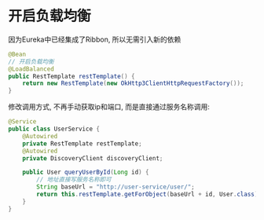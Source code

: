 # 开启负载均衡

因为Eureka中已经集成了Ribbon, 所以无需引入新的依赖 
```java
@Bean
// 开启负载均衡
@LoadBalanced
public RestTemplate restTemplate() {
	return new RestTemplate(new OkHttp3ClientHttpRequestFactory());
}
```
修改调用方式, 不再手动获取ip和端口, 而是直接通过服务名称调用: 
```java
@Service
public class UserService {
	@Autowired
	private RestTemplate restTemplate;
	@Autowired
	private DiscoveryClient discoveryClient;

	public User queryUserById(Long id) {
		// 地址直接写服务名称即可
		String baseUrl = "http://user-service/user/";
		return this.restTemplate.getForObject(baseUrl + id, User.class));
	}
}
```
